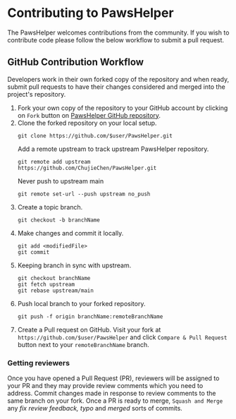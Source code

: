 # Contributing to PawsHelper

The PawsHelper welcomes contributions from the community. If you wish to contribute code please follow the below workflow to submit a pull request.


## GitHub Contribution Workflow

Developers work in their own forked copy of the repository and when ready,
submit pull requests to have their changes considered and merged into the
project's repository.

1. Fork your own copy of the repository to your GitHub account by clicking on
   `Fork` button on [PawsHelper GitHub repository](https://github.com/ChujieChen/PawsHelper).
2. Clone the forked repository on your local setup.
    ```
    git clone https://github.com/$user/PawsHelper.git
    ```
    Add a remote upstream to track upstream PawsHelper repository.
    ```
    git remote add upstream https://github.com/ChujieChen/PawsHelper.git
    ```
    Never push to upstream main
    ```
    git remote set-url --push upstream no_push
    ```
3. Create a topic branch.
    ```
    git checkout -b branchName
    ```
4. Make changes and commit it locally.
    ```
    git add <modifiedFile>
    git commit
    ```
5. Keeping branch in sync with upstream.
    ```
    git checkout branchName
    git fetch upstream
    git rebase upstream/main
    ```
6. Push local branch to your forked repository.
    ```
    git push -f origin branchName:remoteBranchName
    ```
7. Create a Pull request on GitHub.
   Visit your fork at `https://github.com/$user/PawsHelper` and click
   `Compare & Pull Request` button next to your `remoteBranchName` branch.

### Getting reviewers

Once you have opened a Pull Request (PR), reviewers will be assigned to your
PR and they may provide review comments which you need to address.
Commit changes made in response to review comments to the same branch on your
fork. Once a PR is ready to merge, `Squash and Merge` any *fix review feedback, typo*
and *merged* sorts of commits.
